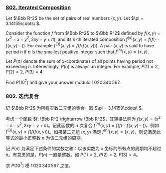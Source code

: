 ### [802. Iterated Composition](https://pe.xiaoyaowudi.com/problem=802)

Let $\Bbb R^2$ be the set of pairs of real numbers $(x, y)$. Let $\pi = 3.14159\cdots\ $.

Consider the function $f$ from $\Bbb R^2$ to $\Bbb R^2$ defined by $f(x, y) = (x^2 - x - y^2, 2xy - y + \pi)$, and its $n$-th iterated composition $f^{(n)}(x, y) = f(f(\cdots f(x, y)\cdots))$. For example $f^{(3)}(x, y) = f(f(f(x, y)))$. A pair $(x, y)$ is said to have period $n$ if $n$ is the smallest positive integer such that $f^{(n)}(x, y) = (x, y)$.

Let $P(n)$ denote the sum of $x$-coordinates of all points having period not exceeding $n$.
Interestingly, $P(n)$ is always an integer. For example, $P(1) = 2$, $P(2) = 2$, $P(3) = 4$.

Find $P(10^7)$ and give your answer modulo $1\,020\,340\,567$.

### 802. 迭代复合

记 $\Bbb R^2$ 为所有实数二元组的集合。取 $\pi = 3.14159\cdots\ $。

考虑一个函数 $f: \Bbb R^2 \rightarrow \Bbb R^2$，其转换法则为 $f(x, y) = (x^2 - x - y^2, 2xy - y + \pi)$。记此函数的 $n$ 次复合 $f^{(n)}(x, y) = f(f(\cdots f(x, y)\cdots))$，例如 $f^{(3)}(x, y) = f(f(f(x, y)))$。如果某二元组 $(x, y)$ 满足 $f^{(n)}(x, y) = (x, y)$，则记满足此等式的最小正整数 $n$ 为该二元组的周期。

记 $P(n)$ 为满足下述条件的实数之和：以该实数为 $x$ 坐标的所有点的周期均不超过 $n$。有意思的是，$P(n)$ 一直是整数。如 $P(1) = 2$, $P(2) = 2$, $P(3) = 4$。

求 $P(10^7)$ 模 $1\,020\,340\,567$ 之值。